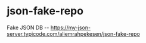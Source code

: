# json-fake-repo
Fake JSON DB -- https://my-json-server.typicode.com/aliemrahpekesen/json-fake-repo

